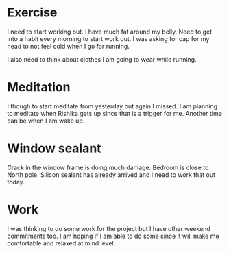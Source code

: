 # Exercise
I need to start working out. I have much fat around my belly. Need to get into a habit every morning to start work out. I was asking for cap for my head to not feel cold when I go for running. 

I also need to think about clothes I am going to wear while running. 

# Meditation
I though to start meditate from yesterday but again I missed. I am planning to meditate when Rishika gets up since that is a trigger for me. Another time can be when I am wake up.

# Window sealant
Crack in the window frame is doing much damage. Bedroom is close to North pole. Silicon sealant has already arrived and I need to work that out today.

# Work
I was thinking to do some work for the project but I have other weekend commitments too. I am hoping if I am able to do some since it will make me comfortable and relaxed at mind level.


